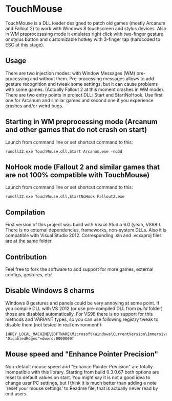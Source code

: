 TouchMouse
==========

TouchMouse is a DLL loader designed to patch old games (mostly Arcanum and Fallout 2) to work with Windows 8 touchscreen and stylus devices. Also in WM preprocesssing mode it emulates right click with two-finger gesture or stylus button and customizable hotkey with 3-finger tap (hardcoded to ESC at this stage).


Usage
-----

There are two injection modes: with Window Messages (WM) pre-processing and without them. Pre-processing messages allows to add gesture recognition and tweak some settings, but it can cause problems with some games. (Actually Fallout 2 at this moment crashes in WM mode).
There are two entry points in project DLL: Start and StartNoHook. Use first one for Arcanum and similar games and second one if you experience crashes and/or weird bugs. 

## Starting in WM preprocessing mode (Arcanum and other games that do not crash on start)
Launch from command line or set shortcut command to this:

    rundll32.exe TouchMouse.dll,Start Arcanum.exe -no3d 

## NoHook mode (Fallout 2 and similar games that are not 100% compatible with TouchMouse)
Launch from command line or set shortcut command to this:

    rundll32.exe TouchMouse.dll,StartNoHook Fallout2.exe



Compilation
-----

First version of this project was build with Visual Studio 6.0 (yeah, VS98!). There is no external dependencies, frameworks, non-system DLLs. Also it is compatible with Visual Studio 2012. Corresponding .sln and .vcxxproj files are at the same folder.


Contribution
-----
Feel free to fork the software to add support for more games, external configs, gestures, etc!


Disable Windows 8 charms
-----
Windows 8 gestures and panels could be very annoying at some point. If you compile DLL with VS 2012 (or use pre-compiled DLL from _build_ folder) those are disabled automatically. For VS98 there is no support for  this methods and VARIANT types, so you can use following registry tweak to disable them (not tested in real environment!):

    [HKEY_LOCAL_MACHINE\SOFTWARE\Microsoft\Windows\CurrentVersion\ImmersiveShell\EdgeUI]
    "DisabledEdges"=dword:0000000f


Mouse speed and "Enhance Pointer Precision"
-----
Non-default mouse speed and "Enhance Pointer Precision" are totally inompatible with this library. Starting from build 0.3.0.67 both options are reset to default values on start. You might say it is not a good idea to change user PC settings, but I think it is much better than adding a note 'reset your mouse settings' to Readme file, that is actually never read by end users.
